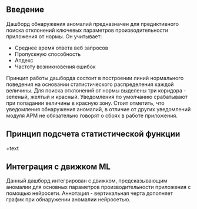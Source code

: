 ##  Введение

Дашборд обнаружения аномалий предназначен для предиктивного поиска отклонений ключевых параметров производительности приложения от нормы. Он учитывает:

- Среднее время ответа веб запросов
- Пропускную способность
- Апдекс
- Частоту возникновения ошибок

Принцип работы дашборда состоит в построении линий нормального поведения на основании статистического распределения каждой величины. Для поиска отклонений от нормы выделены три коридора - зеленый, желтый и красный. Уведомления по умолчанию срабатывают при попадании величины в красную зону. Стоит отметить, что уведомления обнаружения аномалий, в отличие от других уведомлений модуля APM не обязательно говорят о сбоях в работе приложения.

## Принцип подсчета статистической функции

+text

## Интеграция с движком ML

Данный дашборд интегрирован с движком, предсказывающим аномалии для основных параметров производительности приложения с помощью нейросети. Аннотация - вертикальная черта дополняет график при обнаружении аномалии нейросетью.
